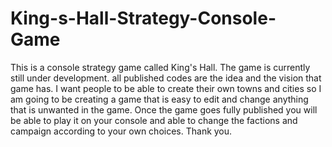 # King-s-Hall-Strategy-Console-Game
This is a console strategy game called King's Hall. The game is currently still under development. all published codes are the idea and the vision that game has. 
I want people to be able to create their own towns and cities so I am going to be creating a game that is easy to edit and change anything that is unwanted in the game.
Once the game goes fully published you will be able to play it on your console and able to change the factions and campaign according to your own choices.
Thank you.
